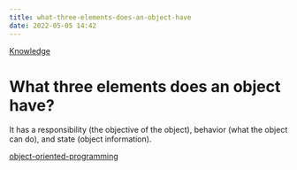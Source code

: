 ```yaml
---
title: what-three-elements-does-an-object-have
date: 2022-05-05 14:42
---
```


[Knowledge](Knowledge.md)

# What three elements does an object have?

It has a responsibility (the objective of the object), behavior (what the
object can do), and state (object information).

[object-oriented-programming](object-oriented-programming.md)

